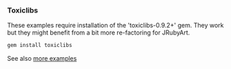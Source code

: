 ### Toxiclibs
These examples require installation of the 'toxiclibs-0.9.2+' gem. They work but they might benefit from a bit more re-factoring for JRubyArt.
```bash
gem install toxiclibs
```

See also [more examples][examples]

[examples]:https://github.com/ruby-processing/toxicgem/tree/master/examples
